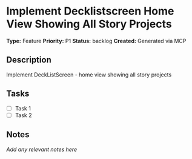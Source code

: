 # Implement Decklistscreen Home View Showing All Story Projects

**Type:** Feature
**Priority:** P1
**Status:** backlog
**Created:** Generated via MCP

## Description
Implement DeckListScreen - home view showing all story projects

## Tasks
- [ ] Task 1
- [ ] Task 2

## Notes
*Add any relevant notes here*
